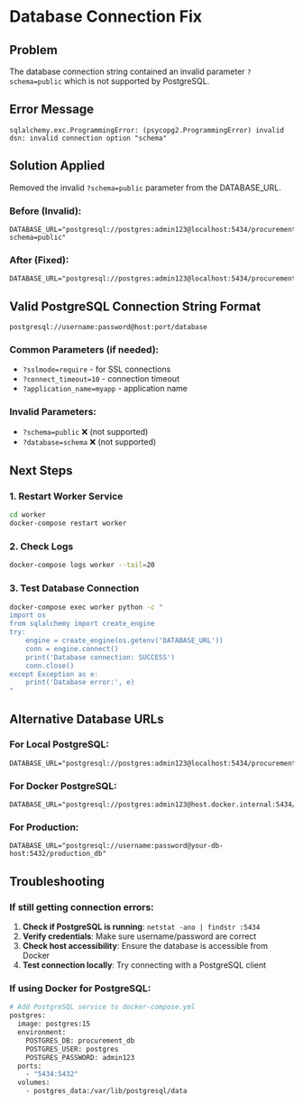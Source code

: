 # Database Connection Fix

## Problem
The database connection string contained an invalid parameter `?schema=public` which is not supported by PostgreSQL.

## Error Message
```
sqlalchemy.exc.ProgrammingError: (psycopg2.ProgrammingError) invalid dsn: invalid connection option "schema"
```

## Solution Applied
Removed the invalid `?schema=public` parameter from the DATABASE_URL.

### Before (Invalid):
```
DATABASE_URL="postgresql://postgres:admin123@localhost:5434/procurement_db?schema=public"
```

### After (Fixed):
```
DATABASE_URL="postgresql://postgres:admin123@localhost:5434/procurement_db"
```

## Valid PostgreSQL Connection String Format
```
postgresql://username:password@host:port/database
```

### Common Parameters (if needed):
- `?sslmode=require` - for SSL connections
- `?connect_timeout=10` - connection timeout
- `?application_name=myapp` - application name

### Invalid Parameters:
- `?schema=public` ❌ (not supported)
- `?database=schema` ❌ (not supported)

## Next Steps

### 1. Restart Worker Service
```bash
cd worker
docker-compose restart worker
```

### 2. Check Logs
```bash
docker-compose logs worker --tail=20
```

### 3. Test Database Connection
```bash
docker-compose exec worker python -c "
import os
from sqlalchemy import create_engine
try:
    engine = create_engine(os.getenv('DATABASE_URL'))
    conn = engine.connect()
    print('Database connection: SUCCESS')
    conn.close()
except Exception as e:
    print('Database error:', e)
"
```

## Alternative Database URLs

### For Local PostgreSQL:
```
DATABASE_URL="postgresql://postgres:admin123@localhost:5434/procurement_db"
```

### For Docker PostgreSQL:
```
DATABASE_URL="postgresql://postgres:admin123@host.docker.internal:5434/procurement_db"
```

### For Production:
```
DATABASE_URL="postgresql://username:password@your-db-host:5432/production_db"
```

## Troubleshooting

### If still getting connection errors:
1. **Check if PostgreSQL is running**: `netstat -ano | findstr :5434`
2. **Verify credentials**: Make sure username/password are correct
3. **Check host accessibility**: Ensure the database is accessible from Docker
4. **Test connection locally**: Try connecting with a PostgreSQL client

### If using Docker for PostgreSQL:
```bash
# Add PostgreSQL service to docker-compose.yml
postgres:
  image: postgres:15
  environment:
    POSTGRES_DB: procurement_db
    POSTGRES_USER: postgres
    POSTGRES_PASSWORD: admin123
  ports:
    - "5434:5432"
  volumes:
    - postgres_data:/var/lib/postgresql/data
```


